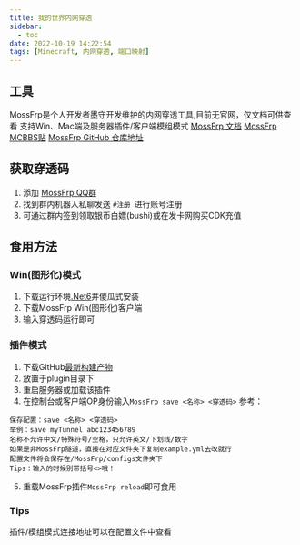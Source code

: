 ```yaml
---
title: 我的世界内网穿透
sidebar:
  - toc
date: 2022-10-19 14:22:54
tags: [Minecraft, 内网穿透, 端口映射]
---
```

## 工具
MossFrp是个人开发者墨守开发维护的内网穿透工具,目前无官网，仅文档可供查看
支持Win、Mac端及服务器插件/客户端模组模式
[MossFrp 文档](https://docs.mossfrp.top/)
[MossFrp MCBBS贴](http://www.mcbbs.net/thread-1251079-1-1.html)
[MossFrp GitHub 仓库地址](http://github.com/MossFrp)
## 获取穿透码
1. 添加 [MossFrp QQ群](https://jq.qq.com/?_wv=1027&k=eSgqQulp)
2. 找到群内机器人私聊发送 `#注册 `进行账号注册
3. 可通过群内签到领取银币白嫖(bushi)或在发卡网购买CDK充值
## 食用方法
### Win(图形化)模式
1. 下载运行环境[.Net6](https://download.visualstudio.microsoft.com/download/pr/68b75eff-3cee-41e0-b993-88a3e063eaee/3aa76cd11da04e2126a3fb7a6ee16e23/windowsdesktop-runtime-6.0.5-win-x86.exe)并傻瓜式安装
2. 下载MossFrp Win(图形化)客户端
3. 输入穿透码运行即可
### 插件模式
1. 下载GitHub[最新构建产物](https://github.com/MossFrp/MossFrpClient-Java/releases)
2. 放置于plugin目录下
3. 重启服务器或加载该插件
4. 在控制台或客户端OP身份输入`MossFrp save <名称> <穿透码>`
参考：
```
保存配置：save <名称> <穿透码>
举例：save myTunnel abc123456789
名称不允许中文/特殊符号/空格，只允许英文/下划线/数字
如果是非MossFrp隧道，直接在对应文件夹下复制example.yml去改就行
配置文件将会保存在/MossFrp/configs文件夹下
Tips：输入的时候别带括号<>哦！
```
5. 重载MossFrp插件`MossFrp reload`即可食用
### Tips
插件/模组模式连接地址可以在配置文件中查看